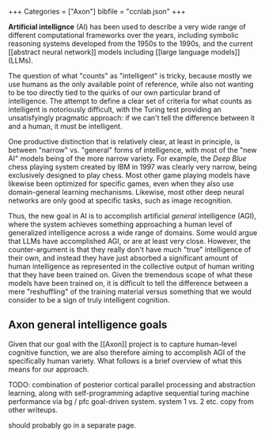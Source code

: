 +++
Categories = ["Axon"]
bibfile = "ccnlab.json"
+++

**Artificial intellignce** (AI) has been used to describe a very wide range of different computational frameworks over the years, including symbolic reasoning systems developed from the 1950s to the 1990s, and the current [[abstract neural network]] models including [[large language models]] (LLMs).

The question of what "counts" as "intelligent" is tricky, because mostly we use humans as the only available point of reference, while also not wanting to be too directly tied to the quirks of our own particular brand of intelligence. The attempt to define a clear set of criteria for what counts as intelligent is notoriously difficult, with the Turing test providing an unsatisfyingly pragmatic approach: if we can't tell the difference between it and a human, it must be intelligent.

One productive distinction that is relatively clear, at least in principle, is between "narrow" vs. "general" forms of intelligence, with most of the "new AI" models being of the more narrow variety. For example, the _Deep Blue_ chess playing system created by IBM in 1997 was clearly very narrow, being exclusively designed to play chess. Most other game playing models have likewise been optimized for specific games, even when they also use domain-general learning mechanisms. Likewise, most other deep neural networks are only good at specific tasks, such as image recognition.

Thus, the new goal in AI is to accomplish artificial _general_ intelligence (AGI), where the system achieves something approaching a human level of generalized intelligence across a wide range of domains. Some would argue that LLMs have accomplished AGI, or are at least very close. However, the counter-argument is that they really don't have much "true" intelligence of their own, and instead they have just absorbed a significant amount of human intelligence as represented in the collective output of human writing that they have been trained on. Given the tremendous scope of what these models have been trained on, it is difficult to tell the difference between a mere "reshuffling" of the training material versus something that we would consider to be a sign of truly intelligent cognition.

## Axon general intelligence goals

Given that our goal with the [[Axon]] project is to capture human-level cognitive function, we are also therefore aiming to accomplish AGI of the specifically human variety. What follows is a brief overview of what this means for our approach.

TODO: combination of posterior cortical parallel processing and abstraction learning, along with self-programming adaptive sequential turing machine performance via bg / pfc goal-driven system. system 1 vs. 2 etc. copy from other writeups.

should probably go in a separate page.

